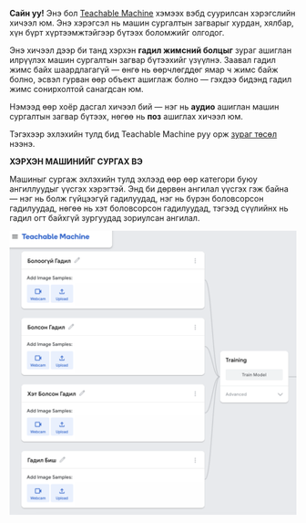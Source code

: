 **Сайн уу!** Энэ бол [Teachable Machine](https://teachablemachine.withgoogle.com/) хэмээх вэбд суурилсан хэрэгслийн хичээл юм. Энэ хэрэгсэл нь машин сургалтын загварыг хурдан, хялбар, хүн бүрт хүртээмжтэйгээр бүтээх боломжийг олгодог.

Энэ хичээл дээр би танд хэрхэн **гадил жимсний болцыг** зураг ашиглан илрүүлэх машин сургалтын загвар бүтээхийг үзүүлнэ. Заавал гадил жимс байх шаардлагагүй — өнгө нь өөрчлөгддөг ямар ч жимс байж болно, эсвэл гурван өөр объект ашиглаж болно — гэхдээ бидэнд гадил жимс сонирхолтой санагдсан юм.

Нэмээд өөр хоёр дасгал хичээл бий — нэг нь **аудио** ашиглан машин сургалтын загвар бүтээх, нөгөө нь **поз** ашиглах хичээл юм.

Тэгэхээр эхлэхийн тулд бид Teachable Machine руу орж [зураг төсөл](https://teachablemachine.withgoogle.com/train/image) нээнэ.

**ХЭРХЭН МАШИНИЙГ СУРГАХ ВЭ**

Машиныг сургаж эхлэхийн тулд эхлээд өөр өөр категори буюу ангиллуудыг үүсгэх хэрэгтэй. Энд би дөрвөн ангилал үүсгэх гэж байна — нэг нь болж гүйцээгүй гадилуудад, нэг нь бүрэн боловсорсон гадилуудад, нөгөө нь хэт боловсорсон гадилуудад, тэгээд сүүлийнх нь гадил огт байхгүй зургуудад зориулсан ангилал.

![Машинд сургах ангиллууд](./Images/classes.png)